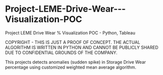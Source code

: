 # Project-LEME-Drive-Wear---Visualization-POC
Project LEME Drive Wear % Visualization POC - Python, Tableau

COPYRIGHT  - THIS IS JUST A PROOF OF CONCEPT. THE ACTUAL ALGORITHM IS WRITTEN IN PYTHON AND CANNOT BE PUBLICLY SHARED DUE TO CONFIDENTIAL GROUNDS OF THE COMPANY.

This projects detects anomalies (sudden spike) in Storage Drive Wear percentage using customized weighted mean average algorithm. 
